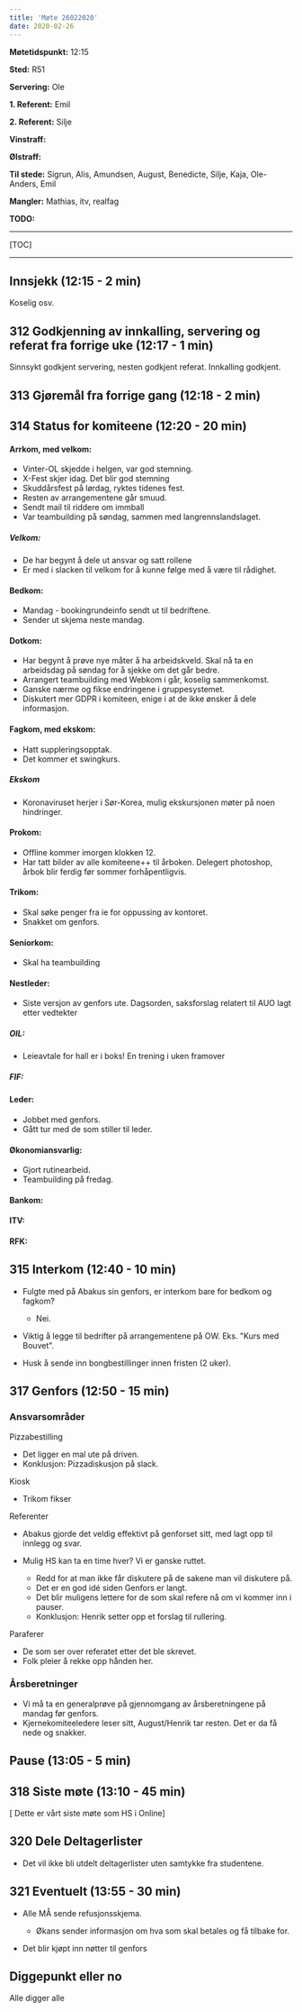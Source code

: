 ```yaml
---
title: 'Møte 26022020'
date: 2020-02-26
---
```


**Møtetidspunkt:** 12:15

**Sted:** R51

**Servering:** Ole

**1. Referent:** Emil

**2. Referent:** Silje

**Vinstraff:** 

**Ølstraff:**

**Til stede:** Sigrun, Alis, Amundsen, August, Benedicte, Silje, Kaja, Ole-Anders, Emil

**Mangler:** Mathias, itv, realfag

**TODO:**

---

[TOC]

---

## Innsjekk (12:15 - 2 min)
Koselig osv. 

## 312 Godkjenning av innkalling, servering og referat fra forrige uke (12:17 - 1 min)
Sinnsykt godkjent servering, nesten godkjent referat. Innkalling godkjent. 

## 313 Gjøremål fra forrige gang (12:18 - 2 min)

## 314 Status for komiteene (12:20 - 20 min)

#### Arrkom, med velkom:

- Vinter-OL skjedde i helgen, var god stemning.  
- X-Fest skjer idag. Det blir god stemning  
- Skuddårsfest på lørdag, ryktes tidenes fest.  
- Resten av arrangementene går smuud.  
- Sendt mail til riddere om immball  
- Var teambuilding på søndag, sammen med langrennslandslaget.  

##### Velkom:
- De har begynt å dele ut ansvar og satt rollene  
- Er med i slacken til velkom for å kunne følge med å være til rådighet.  


#### Bedkom:
- Mandag - bookingrundeinfo sendt ut til bedriftene.  
- Sender ut skjema neste mandag.  

#### Dotkom:
- Har begynt å prøve nye måter å ha arbeidskveld. Skal nå ta en arbeidsdag på søndag for å sjekke om det går bedre.  
- Arrangert teambuilding med Webkom i går, koselig sammenkomst.  
- Ganske nærme og fikse endringene i gruppesystemet. 
- Diskutert mer GDPR i komiteen, enige i at de ikke ønsker å dele informasjon.  



#### Fagkom, med ekskom:
- Hatt suppleringsopptak.
- Det kommer et swingkurs.  

##### Ekskom
- Koronaviruset herjer i Sør-Korea, mulig ekskursjonen møter på noen hindringer.  

#### Prokom:
- Offline kommer imorgen klokken 12.  
- Har tatt bilder av alle komiteene++ til årboken. Delegert photoshop, årbok blir ferdig før sommer forhåpentligvis.  

#### Trikom:
- Skal søke penger fra ie for oppussing av kontoret.  
- Snakket om genfors.  

#### Seniorkom:
- Skal ha teambuilding

#### Nestleder:
- Siste versjon av genfors ute. Dagsorden, saksforslag relatert til AUO lagt etter vedtekter  

##### OIL:
- Leieavtale for hall er i boks! En trening i uken framover  

##### FIF:

#### Leder:
- Jobbet med genfors.  
- Gått tur med de som stiller til leder.  

#### Økonomiansvarlig:
- Gjort rutinearbeid.  
- Teambuilding på fredag.  

#### Bankom:

#### ITV:

#### RFK:

## 315 Interkom (12:40 - 10 min)
- Fulgte med på Abakus sin genfors, er interkom bare for bedkom og fagkom?  
    - Nei.  
- Viktig å legge til bedrifter på arrangementene på OW. Eks. "Kurs med Bouvet".  


- Husk å sende inn bongbestillinger innen fristen (2 uker).  


## 317 Genfors (12:50 - 15 min)

### Ansvarsområder
Pizzabestilling  
- Det ligger en mal ute på driven.  
- Konklusjon: Pizzadiskusjon på slack.  

Kiosk  
- Trikom fikser  

Referenter    
- Abakus gjorde det veldig effektivt på genforset sitt, med lagt opp til innlegg og svar.  

- Mulig HS kan ta en time hver? Vi er ganske ruttet.  
    - Redd for at man ikke får diskutere på de sakene man vil diskutere på.  
    - Det er en god idé siden Genfors er langt.  
    - Det blir muligens lettere for de som skal refere nå om vi kommer inn i pauser.  
    - Konklusjon: Henrik setter opp et forslag til rullering.  

Paraferer  
- De som ser over referatet etter det ble skrevet.  
- Folk pleier å rekke opp hånden her.  

### Årsberetninger
- Vi må ta en generalprøve på gjennomgang av årsberetningene på mandag før genfors.  
- Kjernekomiteeledere leser sitt, August/Henrik tar resten. Det er da få nede og snakker.  

## Pause (13:05 - 5 min)

## 318 Siste møte (13:10 - 45 min) 
[ Dette er vårt siste møte som HS i Online]


## 320 Dele Deltagerlister
- Det vil ikke bli utdelt deltagerlister uten samtykke fra studentene.


## 321 Eventuelt (13:55 - 30 min)

- Alle MÅ sende refusjonsskjema.  
    - Økans sender informasjon om hva som skal betales og få tilbake for.  

- Det blir kjøpt inn nøtter til genfors


## Diggepunkt eller no
 Alle digger alle
